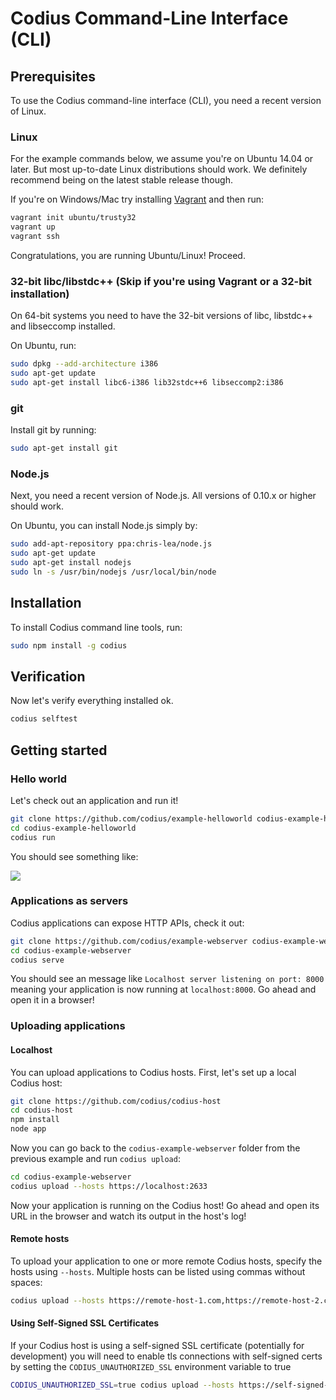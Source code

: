 # Codius Command-Line Interface (CLI)

## Prerequisites

To use the Codius command-line interface (CLI), you need a recent version of Linux.

### Linux

For the example commands below, we assume you're on Ubuntu 14.04 or later. But most up-to-date Linux distributions should work. We definitely recommend being on the latest stable release though.

If you're on Windows/Mac try installing [Vagrant](https://docs.vagrantup.com/v2/installation/index.html) and then run:

```sh
vagrant init ubuntu/trusty32
vagrant up
vagrant ssh
```

Congratulations, you are running Ubuntu/Linux! Proceed.

### 32-bit libc/libstdc++ (Skip if you're using Vagrant or a 32-bit installation)

On 64-bit systems you need to have the 32-bit versions of libc, libstdc++ and libseccomp installed.

On Ubuntu, run:

``` sh
sudo dpkg --add-architecture i386
sudo apt-get update
sudo apt-get install libc6-i386 lib32stdc++6 libseccomp2:i386
```

### git

Install git by running:

``` sh
sudo apt-get install git
```

### Node.js

Next, you need a recent version of Node.js. All versions of 0.10.x or higher should work.

On Ubuntu, you can install Node.js simply by:

```sh
sudo add-apt-repository ppa:chris-lea/node.js
sudo apt-get update
sudo apt-get install nodejs
sudo ln -s /usr/bin/nodejs /usr/local/bin/node
```

## Installation

To install Codius command line tools, run:

``` sh
sudo npm install -g codius
```

## Verification

Now let's verify everything installed ok.

``` sh
codius selftest
```

## Getting started

### Hello world

Let's check out an application and run it!

``` sh
git clone https://github.com/codius/example-helloworld codius-example-helloworld
cd codius-example-helloworld
codius run
```

You should see something like:

![](http://i.imgur.com/rXaQMFU.png)


### Applications as servers

Codius applications can expose HTTP APIs, check it out:

``` sh
git clone https://github.com/codius/example-webserver codius-example-webserver
cd codius-example-webserver
codius serve
```

You should see an message like `Localhost server listening on port: 8000` meaning your application is now running at `localhost:8000`. Go ahead and open it in a browser!

### Uploading applications

#### Localhost

You can upload applications to Codius hosts. First, let's set up a local Codius host:

``` sh
git clone https://github.com/codius/codius-host
cd codius-host
npm install
node app
```

Now you can go back to the `codius-example-webserver` folder from the previous example and run `codius upload`:

``` sh
cd codius-example-webserver
codius upload --hosts https://localhost:2633
```

Now your application is running on the Codius host! Go ahead and open its URL in the browser and watch its output in the host's log!

#### Remote hosts

To upload your application to one or more remote Codius hosts, specify the hosts using `--hosts`. Multiple hosts can be listed using commas without spaces:

``` sh
codius upload --hosts https://remote-host-1.com,https://remote-host-2.com
```

#### Using Self-Signed SSL Certificates

If your Codius host is using a self-signed SSL certificate (potentially for development) you will need to
enable tls connections with self-signed certs by setting the `CODIUS_UNAUTHORIZED_SSL` environment variable to true

``` sh
CODIUS_UNAUTHORIZED_SSL=true codius upload --hosts https://self-signed-host.com
```
